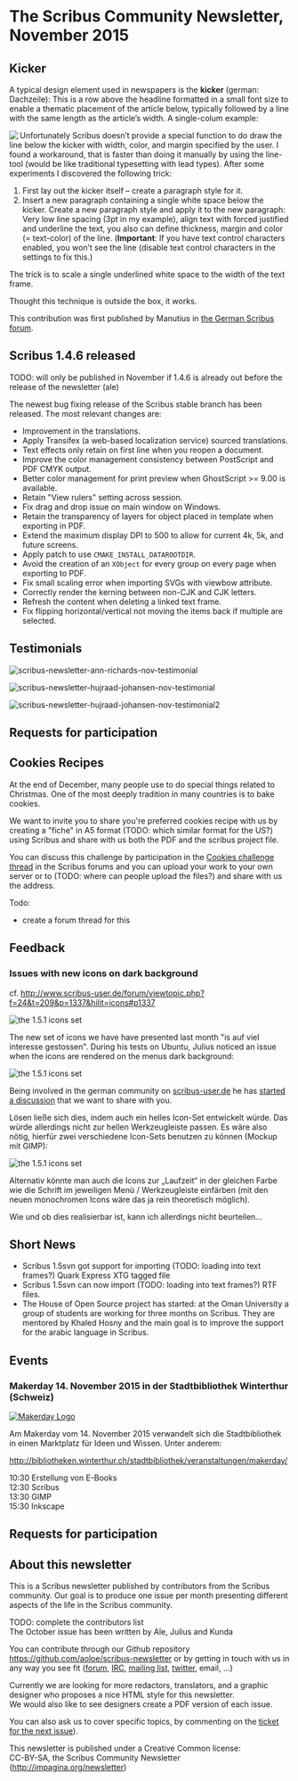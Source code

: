 # The Scribus Community Newsletter, November 2015

## Kicker
A typical design element used in newspapers is the **kicker** (german: Dachzeile): This is a row above the headline formatted in a small font size to enable a thematic placement of the article below, typically followed by a line with the same length as the article’s width. A single-colum example:

<img align="left" src="images/dachzeile-preview.png">

Unfortunately Scribus doesn’t provide a special function to do draw the line below the kicker with width, color, and margin specified by the user. I found a workaround, that is faster than doing it manually by using the line-tool (would be like traditional typesetting with lead types).
After some experiments I discovered the following trick:

1. First lay out the kicker itself – create a paragraph style for it.
2. Insert a new paragraph containing a single white space below the kicker. Create a new paragraph style and apply it to the new paragraph: Very low line spacing (3pt in my example), align text with forced justified and underline the text, you also can define thickness, margin and color (= text-color) of the line. (__Important__: If you have text control characters enabled, you won’t see the line (disable text control characters in the settings to fix this.)

The trick is to scale a single underlined white space to the width of the text frame.

Thought this technique is outside the box, it works.

This contribution was first published by Manutius in [the German Scribus forum](http://scribus-user.de/forum).

## Scribus 1.4.6 released

TODO: will only be published in November if 1.4.6 is already out before the release of the newsletter (ale)

The newest bug fixing release of the Scribus stable branch has been released. The most relevant changes are:

- Improvement in the translations.
- Apply Transifex (a web-based localization service) sourced translations.
- Text effects only retain on first line when you reopen a document.
- Improve the color management consistency between PostScript and PDF CMYK output.
- Better color management for print preview when GhostScript >= 9.00 is available.
- Retain "View rulers" setting across session.
- Fix drag and drop issue on main window on Windows.
- Retain the transparency of layers for object placed in template when exporting in PDF.
- Extend the maximum display DPI to 500 to allow for current 4k, 5k, and future screens.
- Apply patch to use `CMAKE_INSTALL_DATAROOTDIR`.
- Avoid the creation of an `XObject` for every group on every page when exporting to PDF.
- Fix small scaling error when importing SVGs with viewbow attribute.
- Correctly render the kerning between non-CJK and CJK letters.
- Refresh the content when deleting a linked text frame.
- Fix flipping horizontal/vertical not moving the items back if multiple are selected.

## Testimonials

![scribus-newsletter-ann-richards-nov-testimonial](images/testimonial-ann-richards.png)

![scribus-newsletter-hujraad-johansen-nov-testimonial](images/testimonial-hujraad-johansen.png)

![scribus-newsletter-hujraad-johansen-nov-testimonial2](images/testimonial-hujraad-johansen-2.png)

## Requests for participation

## Cookies Recipes

At the end of December, many people use to do special things related to Christmas. One of the most deeply tradition in many countries is to bake cookies.

We want to invite you to share you're preferred cookies recipe with us by creating a "fiche" in A5 format (TODO: which similar format for the US?) using Scribus and share with us both the PDF and the scribus project file.

You can discuss this challenge by participation in the [Cookies challenge thread]() in the Scribus forums and you can upload your work to your own server or to (TODO: where can people upload the files?) and share with us the address.


Todo:
- create a forum thread for this

## Feedback

### Issues with new icons on dark background

cf. <http://www.scribus-user.de/forum/viewtopic.php?f=24&t=209&p=1337&hilit=icons#p1337>

![the 1.5.1 icons set](images/feedbkack-icons-ui.png)

The new set of icons we have have presented last month "is auf viel interesse gestossen". During his tests on Ubuntu, Julius noticed an issue when the icons are rendered on the menus dark background:

![the 1.5.1 icons set](images/feedbkack-icons-dark-menus.png)

Being involved in the german community on [scribus-user.de](http://scribus-user.de/forum/) he has [started a discussion](http://www.scribus-user.de/forum/viewtopic.php?f=24&t=209) that we want to share with you.

Lösen ließe sich dies, indem auch ein helles Icon-Set entwickelt würde. Das würde allerdings nicht zur hellen Werkzeugleiste passen. Es wäre also nötig, hierfür zwei verschiedene Icon-Sets benutzen zu können (Mockup mit GIMP):

![the 1.5.1 icons set](images/feedbkack-icons-sketch.png)


Alternativ könnte man auch die Icons zur „Laufzeit“ in der gleichen Farbe wie die Schrift im jeweiligen Menü / Werkzeugleiste einfärben (mit den neuen monochromen Icons wäre das ja rein theoretisch möglich).

Wie und ob dies realisierbar ist, kann ich allerdings nicht beurteilen...

## Short News

- Scribus 1.5svn got support for importing (TODO: loading into text frames?) Quark Express XTG tagged file
- Scribus 1.5svn can now import (TODO: loading into text frames?) RTF files.
- The House of Open Source project has started: at the Oman University a group of students are working for three months on Scribus. They are mentored by Khaled Hosny and the main goal is to improve the support for the arabic language in Scribus.

## Events

### Makerday 14. November 2015 in der Stadtbibliothek Winterthur (Schweiz)

[![Makerday Logo](images/event-makerday-winterthur.png)](http://bibliotheken.winterthur.ch/stadtbibliothek/veranstaltungen/makerday/)

Am Makerday vom 14. November 2015 verwandelt sich die Stadtbibliothek in einen Marktplatz für Ideen und Wissen. Unter anderem:

<http://bibliotheken.winterthur.ch/stadtbibliothek/veranstaltungen/makerday/>  

10:30 Erstellung von E-Books  
12:30 Scribus  
13:30 GIMP  
15:30 Inkscape


## Requests for participation

## About this newsletter

This is a Scribus newsletter published by contributors from the Scribus community.
Our goal is to produce one issue per month presenting different aspects of the life in the Scribus community.

TODO: complete the contributors list  
The October issue has been written by Ale, Julius and Kunda

You can contribute through our Github repository <https://github.com/aoloe/scribus-newsletter> or by getting in touch with us in any way you see fit ([forum](http://forums.scribus.net), [IRC](http://webchat.freenode.net/?channels=scribus), [mailing list](http://lists.scribus.net), [twitter](https://twitter.com/scribus), email, ...)

Currently we are looking for more redactors, translators, and a graphic designer who proposes a nice HTML style for this newsletter.  
We would also like to see designers create a PDF version of each issue.

You can also ask us to cover specific topics, by commenting on the [ticket for the next issue](https://github.com/aoloe/scribus-newsletter/issues/14)).

This newsletter is published under a Creative Common license:  
CC-BY-SA, the Scribus Community Newsletter (<http://impagina.org/newsletter>)

